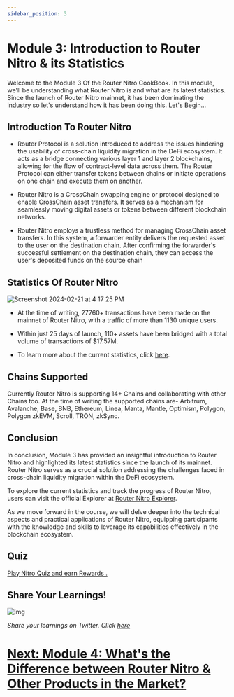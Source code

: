 ```yaml
---
sidebar_position: 3
---
```


# Module 3: Introduction to Router Nitro & its Statistics

Welcome to the Module 3 Of the Router Nitro CookBook. In this module, we'll be understanding what Router Nitro is and what are its latest statistics. Since the launch of Router Nitro mainnet, it has been dominating the industry so let's understand how it has been doing this. Let's Begin...

## Introduction To Router Nitro

- Router Protocol is a solution introduced to address the issues hindering the usability of cross-chain liquidity migration in the DeFi ecosystem. It acts as a bridge connecting various layer 1 and layer 2 blockchains, allowing for the flow of contract-level data across them. The Router Protocol can either transfer tokens between chains or initiate operations on one chain and execute them on another.

- Router Nitro is a CrossChain swapping engine or protocol designed to enable CrossChain asset transfers. It serves as a mechanism for seamlessly moving digital assets or tokens between different blockchain networks.

- Router Nitro employs a trustless method for managing CrossChain asset transfers. In this system, a forwarder entity delivers the requested asset to the user on the destination chain. After confirming the forwarder's successful settlement on the destination chain, they can access the user's deposited funds on the source chain

## Statistics Of Router Nitro

![Screenshot 2024-02-21 at 4 17 25 PM](https://github.com/router-resources/Router-Nitro-CookBook/assets/124175970/3c602491-bb71-4f22-9cc6-10db4c51411f)

- At the time of writing, 27760+ transactions have been made on the mainnet of Router Nitro, with a traffic of more than 1130 unique users.

- Within just 25 days of launch, 110+ assets have been bridged with a total volume of transactions of $17.57M.

- To learn more about the current statistics, click [here](https://explorer.routernitro.com/).

## Chains Supported

Currently Router Nitro is supporting 14+ Chains and collaborating with other Chains too. At the time of writing the supported chains are- Arbitrum, Avalanche, Base, BNB, Ethereum, Linea, Manta, Mantle, Optimism, Polygon, Polygon zkEVM, Scroll, TRON, zkSync.

## Conclusion

In conclusion, Module 3 has provided an insightful introduction to Router Nitro and highlighted its latest statistics since the launch of its mainnet. Router Nitro serves as a crucial solution addressing the challenges faced in cross-chain liquidity migration within the DeFi ecosystem.

To explore the current statistics and track the progress of Router Nitro, users can visit the official Explorer at [Router Nitro Explorer](https://explorer.routernitro.com/).

As we move forward in the course, we will delve deeper into the technical aspects and practical applications of Router Nitro, equipping participants with the knowledge and skills to leverage its capabilities effectively in the blockchain ecosystem.

## Quiz

[Play Nitro Quiz and earn Rewards .](https://router-nitro-quiz.vercel.app/page3)

## Share Your Learnings!

![img](https://github.com/router-resources/Router-Nitro-CookBook/assets/124175970/23258532-0dfa-407e-b695-2ed2eb39d1bc)

_Share your learnings on Twitter. Click [here](https://ctt.ac/xEiob)_

# [Next: Module 4: What's the Difference between Router Nitro & Other Products in the Market?](Module4.md)
